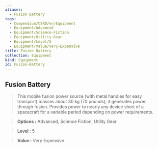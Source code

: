```yaml
---
aliases:
  - Fusion Battery
tags:
  - Compendium/CSRD/en/Equipment
  - Equipment/Advanced
  - Equipment/Science-Fiction
  - Equipment/Utility-Gear
  - Equipment/Level/5
  - Equipment/Value/Very-Expensive
title: Fusion Battery
collection: Equipment
kind: Equipment
id: Fusion-Battery
---
```

## Fusion Battery    
    
>This mobile fusion power source (with metal handles for easy transport) masses about 30 kg (70 pounds); it generates power through fusion. Provides power to nearly any device short of a spacecraft for a variable period depending on power requirements.    
> **Options :** Advanced, Science Fiction, Utility Gear    
> **Level :** 5    
> **Value :** Very Expensive
